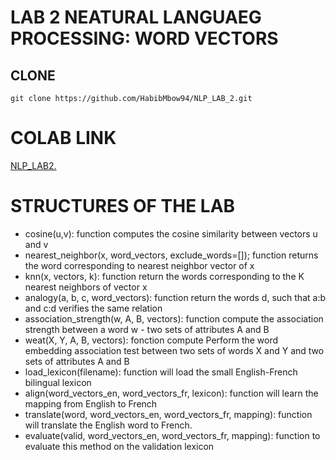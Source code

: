 # LAB 2 NEATURAL LANGUAEG PROCESSING: WORD VECTORS

## CLONE

```
git clone https://github.com/HabibMbow94/NLP_LAB_2.git
```

# COLAB LINK


[NLP_LAB2.](https://colab.research.google.com/drive/1JkEcAVqfXz8Am09UIZetzwFSF-o00-xB#scrollTo=6UpvOsb5_0ap&uniqifier=1)


# STRUCTURES OF THE LAB

* cosine(u,v): function computes the cosine similarity between vectors u and v
* nearest_neighbor(x, word_vectors, exclude_words=[]); function returns the word corresponding to nearest neighbor vector of x
* knn(x, vectors, k): function return the words corresponding to the K nearest neighbors of vector x
* analogy(a, b, c, word_vectors): function return the words d, such that a:b and c:d verifies the same relation
* association_strength(w, A, B, vectors): function compute the association strength between a word w - two sets of attributes A and B
* weat(X, Y, A, B, vectors): fonction compute Perform the word embedding association test between two sets of words X and Y and two sets of attributes A and B
* load_lexicon(filename): function will load the small English-French bilingual lexicon
* align(word_vectors_en, word_vectors_fr, lexicon): function will learn the mapping from English to French
* translate(word, word_vectors_en, word_vectors_fr, mapping): function will translate the English word to French.
* evaluate(valid, word_vectors_en, word_vectors_fr, mapping): function to evaluate this method on the validation lexicon
